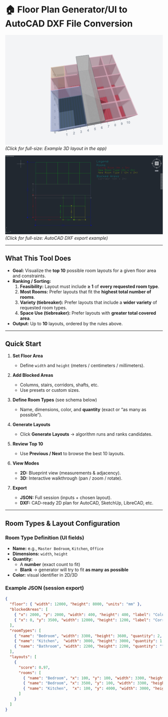 # 🏠 Floor Plan Generator/UI to AutoCAD DXF File Conversion

[![3D Floor Plan Preview](3D%20Floorpan.png)](3D%20Floorpan.png)  
*(Click for full-size: Example 3D layout in the app)*

[![AutoCAD DXF Export Preview](AutoCADdxf.png)](AutoCADdxf.png)  
*(Click for full-size: AutoCAD DXF export example)*

---

## What This Tool Does

- **Goal:** Visualize the **top 10** possible room layouts for a given floor area and constraints.
- **Ranking / Sorting:**
  1. **Feasibility:** Layout must include **≥ 1** of **every requested room type**.
  2. **Most Rooms:** Prefer layouts that fit the **highest total number of rooms**.
  3. **Variety (tiebreaker):** Prefer layouts that include a **wider variety** of requested room types.
  4. **Space Use (tiebreaker):** Prefer layouts with **greater total covered area**.
- **Output:** Up to **10** layouts, ordered by the rules above.

---

## Quick Start

1. **Set Floor Area**
   - Define `width` and `height` (meters / centimeters / millimeters).

2. **Add Blocked Areas**
   - Columns, stairs, corridors, shafts, etc.
   - Use presets or custom sizes.

3. **Define Room Types** (see schema below)
   - Name, dimensions, color, and **quantity** (exact or “as many as possible”).

4. **Generate Layouts**
   - Click **Generate Layouts** → algorithm runs and ranks candidates.

5. **Review Top 10**
   - Use **Previous / Next** to browse the best 10 layouts.

6. **View Modes**
   - **2D:** Blueprint view (measurements & adjacency).
   - **3D:** Interactive walkthrough (pan / zoom / rotate).

7. **Export**
   - **JSON:** Full session (inputs + chosen layout).
   - **DXF:** CAD-ready 2D plan for AutoCAD, SketchUp, LibreCAD, etc.

---

## Room Types & Layout Configuration

### Room Type Definition (UI fields)
- **Name:** e.g., `Master Bedroom`, `Kitchen`, `Office`
- **Dimensions:** `width`, `height`
- **Quantity:**
  - A **number** (exact count to fit)
  - **Blank** → generator will try to fit **as many as possible**
- **Color:** visual identifier in 2D/3D

### Example JSON (session export)
```json
{
  "floor": { "width": 12000, "height": 8000, "units": "mm" },
  "blockedAreas": [
    { "x": 2000, "y": 2000, "width": 400, "height": 400, "label": "Column" },
    { "x": 0, "y": 3500, "width": 12000, "height": 1200, "label": "Corridor" }
  ],
  "roomTypes": [
    { "name": "Bedroom", "width": 3300, "height": 3600, "quantity": 2, "color": "#E6A700" },
    { "name": "Kitchen",  "width": 3000, "height": 3000, "quantity": 1, "color": "#1E90FF" },
    { "name": "Bathroom", "width": 2200, "height": 2200, "quantity": "", "color": "#4CAF50" }
  ],
  "layouts": [
    {
      "score": 0.97,
      "rooms": [
        { "name": "Bedroom", "x": 100, "y": 100, "width": 3300, "height": 3600, "rotation": 0 },
        { "name": "Bedroom", "x": 3500, "y": 100, "width": 3300, "height": 3600, "rotation": 90 },
        { "name": "Kitchen",  "x": 100, "y": 4000, "width": 3000, "height": 3000, "rotation": 0 }
      ]
    }
  ]
}
